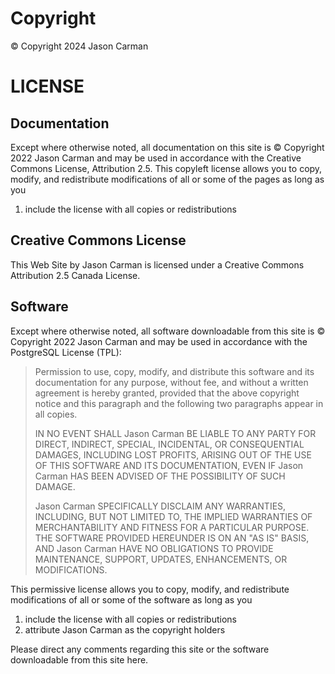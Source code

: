 # Copyright

&copy; Copyright 2024 Jason Carman

# LICENSE

## Documentation

Except where otherwise noted, all documentation on this site is &copy; Copyright 2022 Jason Carman and may be used in accordance with the Creative Commons License, Attribution 2.5. This copyleft license allows you to copy, modify, and redistribute modifications of all or some of the pages as long as you

1. include the license with all copies or redistributions

## Creative Commons License

This Web Site by Jason Carman is licensed under a Creative Commons Attribution 2.5 Canada License.

## Software

Except where otherwise noted, all software downloadable from this site is &copy; Copyright 2022 Jason Carman and may be used in accordance with the PostgreSQL License (TPL):

> Permission to use, copy, modify, and distribute this software and its documentation for any purpose, without fee, and without a written agreement is hereby granted, provided that the above copyright notice and this paragraph and the following two paragraphs appear in all copies.
>
> IN NO EVENT SHALL Jason Carman BE LIABLE TO ANY PARTY FOR DIRECT, INDIRECT, SPECIAL, INCIDENTAL, OR CONSEQUENTIAL DAMAGES, INCLUDING LOST PROFITS, ARISING OUT OF THE USE OF THIS SOFTWARE AND ITS DOCUMENTATION, EVEN IF Jason Carman HAS BEEN ADVISED OF THE POSSIBILITY OF SUCH DAMAGE.
>
> Jason Carman SPECIFICALLY DISCLAIM ANY WARRANTIES, INCLUDING, BUT NOT LIMITED TO, THE IMPLIED WARRANTIES OF MERCHANTABILITY AND FITNESS FOR A PARTICULAR PURPOSE. THE SOFTWARE PROVIDED HEREUNDER IS ON AN "AS IS" BASIS, AND Jason Carman HAVE NO OBLIGATIONS TO PROVIDE MAINTENANCE, SUPPORT, UPDATES, ENHANCEMENTS, OR MODIFICATIONS.

This permissive license allows you to copy, modify, and redistribute modifications of all or some of the software as long as you

1. include the license with all copies or redistributions
1. attribute Jason Carman as the copyright holders

Please direct any comments regarding this site or the software downloadable from this site here.
